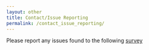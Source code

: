 ```yaml
---
layout: other
title: Contact/Issue Reporting
permalink: /contact_issue_reporting/
---
```


<p>Please report any issues found to the following <a href="https://forms.gle/62xmx4EJvupaECBA8">survey</a></p>